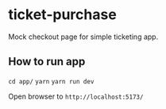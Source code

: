 # ticket-purchase
Mock checkout page for simple ticketing app.

## How to run app

`cd app/`
`yarn`
`yarn run dev`

Open browser to  `http://localhost:5173/`

